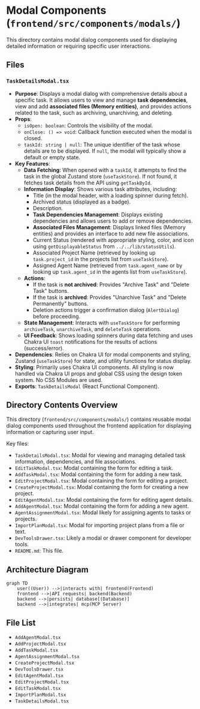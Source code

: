 # Modal Components (`frontend/src/components/modals/`)

This directory contains modal dialog components used for displaying detailed information or requiring specific user interactions.

## Files

### `TaskDetailsModal.tsx`

- **Purpose**: Displays a modal dialog with comprehensive details about a specific task. It allows users to view and manage **task dependencies**, view and add **associated files (Memory entities)**, and provides actions related to the task, such as archiving, unarchiving, and deleting.
- **Props**:
  - `isOpen: boolean`: Controls the visibility of the modal.
  - `onClose: () => void`: Callback function executed when the modal is closed.
  - `taskId: string | null`: The unique identifier of the task whose details are to be displayed. If `null`, the modal will typically show a default or empty state.
- **Key Features**:
  - **Data Fetching**: When opened with a `taskId`, it attempts to find the task in the global Zustand store (`useTaskStore`). If not found, it fetches task details from the API using `getTaskById`.
  - **Information Display**: Shows various task attributes, including:
    - Title (in the modal header, with a loading spinner during fetch).
    - Archived status (displayed as a badge).
    - Description.
    - **Task Dependencies Management**: Displays existing dependencies and allows users to add or remove dependencies.
    - **Associated Files Management**: Displays linked files (Memory entities) and provides an interface to add new file associations.
    - Current Status (rendered with appropriate styling, color, and icon using `getDisplayableStatus` from `../../lib/statusUtils`).
    - Associated Project Name (retrieved by looking up `task.project_id` in the projects list from `useTaskStore`).
    - Assigned Agent Name (retrieved from `task.agent_name` or by looking up `task.agent_id` in the agents list from `useTaskStore`).
  - **Actions**:
    - If the task is **not archived**: Provides "Archive Task" and "Delete Task" buttons.
    - If the task is **archived**: Provides "Unarchive Task" and "Delete Permanently" buttons.
    - Deletion actions trigger a confirmation dialog (`AlertDialog`) before proceeding.
  - **State Management**: Interacts with `useTaskStore` for performing `archiveTask`, `unarchiveTask`, and `deleteTask` operations.
  - **UI Feedback**: Shows loading spinners during data fetching and uses Chakra UI `toast` notifications for the results of actions (success/error).
- **Dependencies**: Relies on Chakra UI for modal components and styling, Zustand (`useTaskStore`) for state, and utility functions for status display.
- **Styling**: Primarily uses Chakra UI components. All styling is now handled via Chakra UI props and global CSS using the design token system. No CSS Modules are used.
- **Exports**: `TaskDetailsModal` (React Functional Component).

## Directory Contents Overview

This directory (`frontend/src/components/modals/`) contains reusable modal dialog components used throughout the frontend application for displaying information or capturing user input.

Key files:

*   `TaskDetailsModal.tsx`: Modal for viewing and managing detailed task information, dependencies, and file associations.
*   `EditTaskModal.tsx`: Modal containing the form for editing a task.
*   `AddTaskModal.tsx`: Modal containing the form for adding a new task.
*   `EditProjectModal.tsx`: Modal containing the form for editing a project.
*   `CreateProjectModal.tsx`: Modal containing the form for creating a new project.
*   `EditAgentModal.tsx`: Modal containing the form for editing agent details.
*   `AddAgentModal.tsx`: Modal containing the form for adding a new agent.
*   `AgentAssignmentModal.tsx`: Modal likely for assigning agents to tasks or projects.
*   `ImportPlanModal.tsx`: Modal for importing project plans from a file or text.
*   `DevToolsDrawer.tsx`: Likely a modal or drawer component for developer tools.
*   `README.md`: This file.

## Architecture Diagram
```mermaid
graph TD
    user((User)) -->|interacts with| frontend(Frontend)
    frontend -->|API requests| backend(Backend)
    backend -->|persists| database[(Database)]
    backend -->|integrates| mcp(MCP Server)
```

<!-- File List Start -->
## File List

- `AddAgentModal.tsx`
- `AddProjectModal.tsx`
- `AddTaskModal.tsx`
- `AgentAssignmentModal.tsx`
- `CreateProjectModal.tsx`
- `DevToolsDrawer.tsx`
- `EditAgentModal.tsx`
- `EditProjectModal.tsx`
- `EditTaskModal.tsx`
- `ImportPlanModal.tsx`
- `TaskDetailsModal.tsx`

<!-- File List End -->




